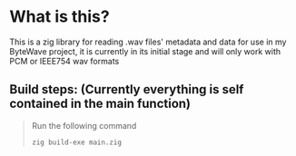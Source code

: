 What is this?
=============

This is a zig library for reading .wav files' metadata and data for use in my ByteWave
project, it is currently in its initial stage and will only work with PCM or IEEE754 wav
formats

Build steps: (Currently everything is self contained in the main function)
--------
> Run the following command
> ```
> zig build-exe main.zig
> ```
